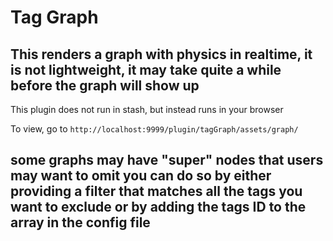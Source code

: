 # Tag Graph 

## This renders a graph with physics in realtime, it is not lightweight, it may take quite a while before the graph will show up

This plugin does not run in stash, but instead runs in your browser

To view, go to `http://localhost:9999/plugin/tagGraph/assets/graph/`

## some graphs may have "super" nodes that users may want to omit you can do so by either providing a filter that matches all the tags you want to exclude or by adding the tags ID to the array in the config file